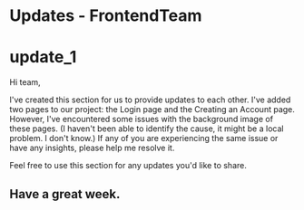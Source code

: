 # Updates - FrontendTeam


# update_1
Hi team,

I've created this section for us to provide updates to each other. I've added two pages to our project: the Login page and the Creating an Account page. However, I've encountered some issues with the background image of these pages. (I haven't been able to identify the cause, it might be a local problem. I don't know.) If any of you are experiencing the same issue or have any insights, please help me resolve it.

Feel free to use this section for any updates you'd like to share.

Have a great week.
--------